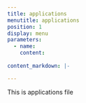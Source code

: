 ```yaml
---
title: applications
menutitle: applications
position: 1
display: menu
parameters:
  - name:
    content: 
    
content_markdown: |-

---
```

 This is applications file